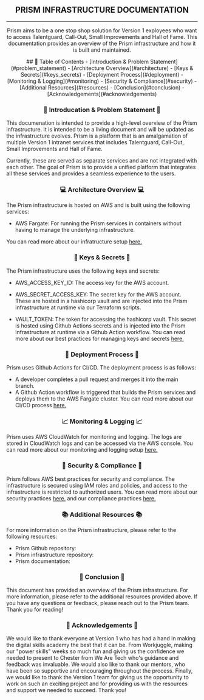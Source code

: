 <h2 align="center"> PRISM INFRASTRUCTURE DOCUMENTATION </h2>

---
<p align="center"> Prism aims to be a one stop shop solution for Version 1 exployees who want to access Talentguard, Call-Out, Small Improvements and Hall of Fame. This documentation provides an overview of the Prism infrastructure and how it is built and maintained. </p>

<div align="center">
## 📝 Table of Contents 
- [Introduction & Problem Statement](#problem_statement)
- [Architecture Overview](#architecture)
- [Keys & Secrets](#keys_secrets)
- [Deployment Process](#deployment)
- [Monitoring & Logging](#monitoring)
- [Security & Compliance](#security)
- [Additional Resources](#resources)
- [Conclusion](#conclusion)
- [Acknowledgements](#acknowledgements)
</div>

 <a name = "problem_statement"><h3 align="center">📃 Introducation & Problem Statement 📃</h3></a>

This documenation is intended to provide a high-level overview of the Prism infrastructure. It is intended to be a living document and will be updated as the infrastructure evolves.
Prism is a platform that is an amalgamation of multiple Version 1 intranet services that includes Talentguard, Call-Out, Small Improvements and Hall of Fame. 

Currently, these are served as separate services and are not integrated with each other. The goal of Prism is to provide a unified platform that integrates all these services and provides a seamless experience to the users.

 <a name ="architecture"><h3 align="center">💻 Architecture Overview 💻</h3></a>

The Prism infrastructure is hosted on AWS and is built using the following services:
- AWS Fargate: For running the Prism services in containers without having to manage the underlying infrastructure.

You can read more about our infratructure setup [here.](project_documentation/infrastructure.md)

 <a name ="keys_secrets"><h3 align="center">🔐 Keys & Secrets 🔐</h3></a>

The Prism infrastructure uses the following keys and secrets:
- AWS_ACCESS_KEY_ID: The access key for the AWS account.
- AWS_SECRET_ACCESS_KEY: The secret key for the AWS account.
These are hosted in a hashicorp vault and are injected into the Prism infrastructure at runtime via our Terraform scripts.

- VAULT_TOKEN: The token for accessing the hashicorp vault.
This secret is hosted using Github Actions secrets and is injected into the Prism infrastructure at runtime via a Github Action workflow.
You can read more about our best practices for managing keys and secrets [here.](project_documentation/best_practices.md)

 <a name ="deployment"><h3 align="center">🔧 Deployment Process 🔧</h3></a>

Prism uses Github Actions for CI/CD. The deployment process is as follows:
- A developer completes a pull request and merges it into the main branch.
- A Github Action workflow is triggered that builds the Prism services and deploys them to the AWS Fargate cluster.
You can read more about our CI/CD process [here.](project_documentation/cicd_pipeline.md)

 <a name ="monitoring"><h3 align="center">📈 Monitoring & Logging 📈</h3></a>
 
Prism uses AWS CloudWatch for monitoring and logging. The logs are stored in CloudWatch logs and can be accessed via the AWS console.
You can read more about our monitoring and logging setup [here.](project_documentation/maintenance.md)

 <a name ="security"><h3 align="center">🪪 Security & Compliance 🪪</h3></a>
Prism follows AWS best practices for security and compliance. The infrastructure is secured using IAM roles and policies, and access to the infrastructure is restricted to authorized users.
You can read more about our security practices [here.](project_documentation/security.md) and our compliance practices [here.](/project_documentation/compliance_governance.md)

 <a name ="resources"><h3 align="center">📚 Additional Resources 📚</h3></a>
For more information on the Prism infrastructure, please refer to the following resources:
- Prism Github repository:
- Prism infrastructure repository:
- Prism documentation: 

 <a name ="conclusion"><h3 align="center">📝 Conclusion 📝</h3></a>
This document has provided an overview of the Prism infrastructure. For more information, please refer to the additional resources provided above. If you have any questions or feedback, please reach out to the Prism team. Thank you for reading!

 <a name ="acknowledgements"><h3 align="center">🙏 Acknowledgements 🙏</h3></a>
We would like to thank everyone at Version 1 who has had a hand in making the digital skills academy the best that it can be. From Workjuggle, making our "power skills" weeks so much fun and giving us the confidence we needed to present to Chester from We Are Tech who's guidance and feedback was invaluable. We would also like to thank our mentors, who have been so supportive and encouraging throughout the process. Finally, we would like to thank the Version 1 team for giving us the opportunity to work on such an exciting project and for providing us with the resources and support we needed to succeed. Thank you! 


